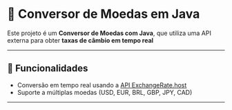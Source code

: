 # 💱 Conversor de Moedas em Java

Este projeto é um **Conversor de Moedas com Java**, que utiliza uma API externa para obter **taxas de câmbio em tempo real**

---

## 🚀 Funcionalidades

- Conversão em tempo real usando a [API ExchangeRate.host](https://exchangerate.host/)
- Suporte a múltiplas moedas (USD, EUR, BRL, GBP, JPY, CAD)
---

